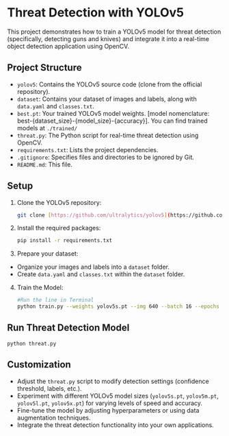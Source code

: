 # Threat Detection with YOLOv5

This project demonstrates how to train a YOLOv5 model for threat detection (specifically, detecting guns and knives) and integrate it into a real-time object detection application using OpenCV.

## Project Structure

* `yolov5`: Contains the YOLOv5 source code (clone from the official repository).
* `dataset`: Contains your dataset of images and labels, along with `data.yaml` and `classes.txt`.
* `best.pt`: Your trained YOLOv5 model weights. [model nomenclature: best-{dataset_size}-{model_size}-{accuracy}]. You can find trained models at `./trained/`
* `threat.py`: The Python script for real-time threat detection using OpenCV.
* `requirements.txt`: Lists the project dependencies.
* `.gitignore`: Specifies files and directories to be ignored by Git.
* `README.md`: This file.

## Setup

1. Clone the YOLOv5 repository:

   ```bash
   git clone [https://github.com/ultralytics/yolov5](https://github.com/ultralytics/yolov5)
   ```
2. Install the required packages:

    ```bash
    pip install -r requirements.txt
    ```
3. Prepare your dataset:

* Organize your images and labels into a `dataset` folder.
* Create `data.yaml` and `classes.txt` within the `dataset` folder.

4. Train the Model:
    ```bash
    #Run the line in Terminal
    python train.py --weights yolov5s.pt --img 640 --batch 16 --epochs 50 --data ../dataset/data.yaml --cache
    ```

## Run Threat Detection Model

    
    python threat.py
    
    
## Customization
* Adjust the `threat.py` script to modify detection settings (confidence threshold, labels, etc.).
* Experiment with different YOLOv5 model sizes (`yolov5s.pt`, `yolov5m.pt`, `yolov5l.pt`, `yolov5x.pt`) for varying levels of speed and accuracy.
* Fine-tune the model by adjusting hyperparameters or using data augmentation techniques.
* Integrate the threat detection functionality into your own applications.
